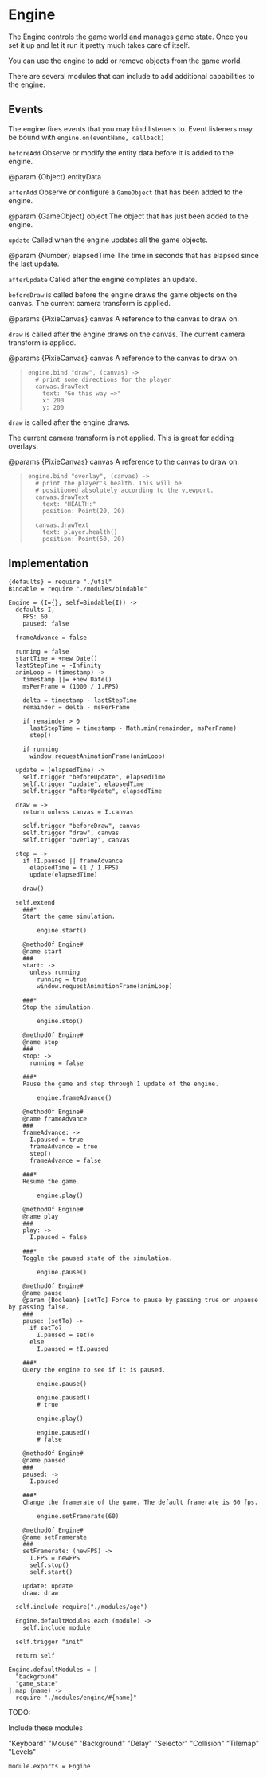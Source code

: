 Engine
======

The Engine controls the game world and manages game state. Once you
set it up and let it run it pretty much takes care of itself.

You can use the engine to add or remove objects from the game world.

There are several modules that can include to add additional capabilities
to the engine.

Events
------

The engine fires events that you  may bind listeners to. Event listeners
may be bound with `engine.on(eventName, callback)`

`beforeAdd` Observe or modify the entity data before it is added to the engine.

@param {Object} entityData

`afterAdd` Observe or configure a `GameObject` that has been added to the engine.

@param {GameObject} object The object that has just been added to the engine.

`update` Called when the engine updates all the game objects.

@param {Number} elapsedTime The time in seconds that has elapsed since the last update.

`afterUpdate` Called after the engine completes an update.

`beforeDraw` is called before the engine draws the game objects on the canvas. 
The current camera transform is applied.

@params {PixieCanvas} canvas A reference to the canvas to draw on.

`draw` is called after the engine draws on the canvas. The current camera transform is applied.

@params {PixieCanvas} canvas A reference to the canvas to draw on.

>     engine.bind "draw", (canvas) ->
>       # print some directions for the player
>       canvas.drawText
>         text: "Go this way =>"
>         x: 200
>         y: 200
  
`draw` is called after the engine draws.
  
The current camera transform is not applied. This is great for
adding overlays.

@params {PixieCanvas} canvas A reference to the canvas to draw on.

>     engine.bind "overlay", (canvas) ->
>       # print the player's health. This will be
>       # positioned absolutely according to the viewport.
>       canvas.drawText
>         text: "HEALTH:"
>         position: Point(20, 20)
>
>       canvas.drawText
>         text: player.health()
>         position: Point(50, 20)

Implementation
--------------

    {defaults} = require "./util"
    Bindable = require "./modules/bindable"

    Engine = (I={}, self=Bindable(I)) ->
      defaults I,
        FPS: 60
        paused: false
  
      frameAdvance = false
  
      running = false
      startTime = +new Date()
      lastStepTime = -Infinity
      animLoop = (timestamp) ->
        timestamp ||= +new Date()
        msPerFrame = (1000 / I.FPS)
  
        delta = timestamp - lastStepTime
        remainder = delta - msPerFrame
  
        if remainder > 0
          lastStepTime = timestamp - Math.min(remainder, msPerFrame)
          step()
  
        if running
          window.requestAnimationFrame(animLoop)
  
      update = (elapsedTime) ->
        self.trigger "beforeUpdate", elapsedTime
        self.trigger "update", elapsedTime
        self.trigger "afterUpdate", elapsedTime
  
      draw = ->
        return unless canvas = I.canvas
  
        self.trigger "beforeDraw", canvas
        self.trigger "draw", canvas
        self.trigger "overlay", canvas
  
      step = ->
        if !I.paused || frameAdvance
          elapsedTime = (1 / I.FPS)
          update(elapsedTime)
  
        draw()
  
      self.extend
        ###*
        Start the game simulation.
  
            engine.start()
  
        @methodOf Engine#
        @name start
        ###
        start: ->
          unless running
            running = true
            window.requestAnimationFrame(animLoop)
  
        ###*
        Stop the simulation.
  
            engine.stop()
  
        @methodOf Engine#
        @name stop
        ###
        stop: ->
          running = false
  
        ###*
        Pause the game and step through 1 update of the engine.
  
            engine.frameAdvance()
  
        @methodOf Engine#
        @name frameAdvance
        ###
        frameAdvance: ->
          I.paused = true
          frameAdvance = true
          step()
          frameAdvance = false
  
        ###*
        Resume the game.
  
            engine.play()
  
        @methodOf Engine#
        @name play
        ###
        play: ->
          I.paused = false
  
        ###*
        Toggle the paused state of the simulation.
  
            engine.pause()
  
        @methodOf Engine#
        @name pause
        @param {Boolean} [setTo] Force to pause by passing true or unpause by passing false.
        ###
        pause: (setTo) ->
          if setTo?
            I.paused = setTo
          else
            I.paused = !I.paused
  
        ###*
        Query the engine to see if it is paused.
  
            engine.pause()
  
            engine.paused()
            # true
  
            engine.play()
  
            engine.paused()
            # false
  
        @methodOf Engine#
        @name paused
        ###
        paused: ->
          I.paused
  
        ###*
        Change the framerate of the game. The default framerate is 60 fps.
  
            engine.setFramerate(60)
  
        @methodOf Engine#
        @name setFramerate
        ###
        setFramerate: (newFPS) ->
          I.FPS = newFPS
          self.stop()
          self.start()
  
        update: update
        draw: draw

      self.include require("./modules/age")

      Engine.defaultModules.each (module) ->
        self.include module

      self.trigger "init"
  
      return self

    Engine.defaultModules = [
      "background"
      "game_state"
    ].map (name) ->
      require "./modules/engine/#{name}"

TODO:

Include these modules

"Keyboard"
"Mouse"
"Background"
"Delay"
"Selector"
"Collision"
"Tilemap"
"Levels"

    module.exports = Engine
